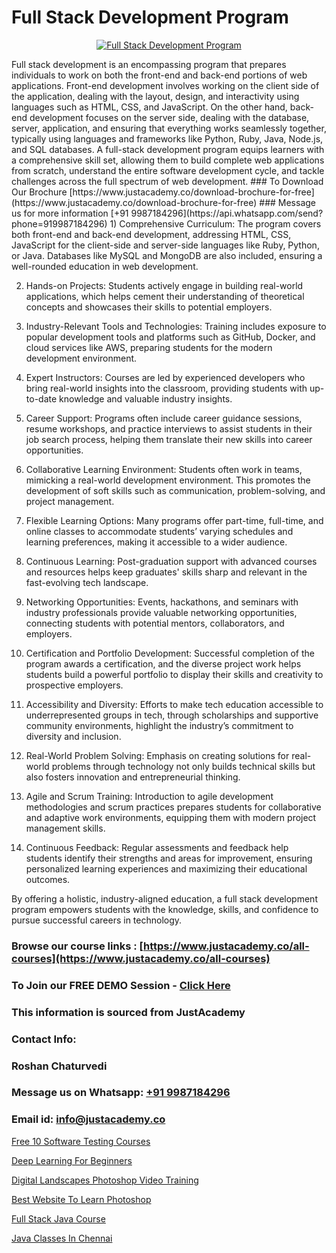 # Full Stack Development Program

<p align="center">
  <a href="https://justacademy.co/program-detail/full-stack-web-development">
    <img src="https://justacademy.co/storage2/program_images/1704700371.webp" alt="Full Stack Development Program">
  </a>
</p>
Full stack development is an encompassing program that prepares individuals to work on both the front-end and back-end portions of web applications. Front-end development involves working on the client side of the application, dealing with the layout, design, and interactivity using languages such as HTML, CSS, and JavaScript. On the other hand, back-end development focuses on the server side, dealing with the database, server, application, and ensuring that everything works seamlessly together, typically using languages and frameworks like Python, Ruby, Java, Node.js, and SQL databases. A full-stack development program equips learners with a comprehensive skill set, allowing them to build complete web applications from scratch, understand the entire software development cycle, and tackle challenges across the full spectrum of web development.
### To Download Our Brochure [https://www.justacademy.co/download-brochure-for-free](https://www.justacademy.co/download-brochure-for-free)
### Message us for more information [+91 9987184296](https://api.whatsapp.com/send?phone=919987184296)
1) Comprehensive Curriculum: The program covers both front-end and back-end development, addressing HTML, CSS, JavaScript for the client-side and server-side languages like Ruby, Python, or Java. Databases like MySQL and MongoDB are also included, ensuring a well-rounded education in web development.

2) Hands-on Projects: Students actively engage in building real-world applications, which helps cement their understanding of theoretical concepts and showcases their skills to potential employers.

3) Industry-Relevant Tools and Technologies: Training includes exposure to popular development tools and platforms such as GitHub, Docker, and cloud services like AWS, preparing students for the modern development environment.

4) Expert Instructors: Courses are led by experienced developers who bring real-world insights into the classroom, providing students with up-to-date knowledge and valuable industry insights.

5) Career Support: Programs often include career guidance sessions, resume workshops, and practice interviews to assist students in their job search process, helping them translate their new skills into career opportunities.

6) Collaborative Learning Environment: Students often work in teams, mimicking a real-world development environment. This promotes the development of soft skills such as communication, problem-solving, and project management.

7) Flexible Learning Options: Many programs offer part-time, full-time, and online classes to accommodate students’ varying schedules and learning preferences, making it accessible to a wider audience.

8) Continuous Learning: Post-graduation support with advanced courses and resources helps keep graduates' skills sharp and relevant in the fast-evolving tech landscape.

9) Networking Opportunities: Events, hackathons, and seminars with industry professionals provide valuable networking opportunities, connecting students with potential mentors, collaborators, and employers.

10) Certification and Portfolio Development: Successful completion of the program awards a certification, and the diverse project work helps students build a powerful portfolio to display their skills and creativity to prospective employers.

11) Accessibility and Diversity: Efforts to make tech education accessible to underrepresented groups in tech, through scholarships and supportive community environments, highlight the industry’s commitment to diversity and inclusion.

12) Real-World Problem Solving: Emphasis on creating solutions for real-world problems through technology not only builds technical skills but also fosters innovation and entrepreneurial thinking.

13) Agile and Scrum Training: Introduction to agile development methodologies and scrum practices prepares students for collaborative and adaptive work environments, equipping them with modern project management skills.

14) Continuous Feedback: Regular assessments and feedback help students identify their strengths and areas for improvement, ensuring personalized learning experiences and maximizing their educational outcomes.

By offering a holistic, industry-aligned education, a full stack development program empowers students with the knowledge, skills, and confidence to pursue successful careers in technology.

### Browse our course links : [https://www.justacademy.co/all-courses](https://www.justacademy.co/all-courses) 
### To Join our FREE DEMO Session - [Click Here](https://www.justacademy.co/register-for-course-demo)


### This information is sourced from JustAcademy
### Contact Info:
### Roshan Chaturvedi
### Message us on Whatsapp: [+91 9987184296](https://api.whatsapp.com/send?phone=919987184296)
### Email id: [info@justacademy.co](mailto:info@justacademy.co)
                
[Free 10 Software Testing Courses](https://www.linkedin.com/pulse/free-10-software-testing-courses-software-training-mountain-view-qmr8e?trackingId=Dqt6J6YwWEQctgUOiNDf2Q%3D%3D&lipi=urn%3Ali%3Apage%3Ad_flagship3_company_admin%3B8iJAXExGSpWzkSgodJb9Bg%3D%3D)

[Deep Learning For Beginners](https://www.linkedin.com/pulse/deep-learning-beginners-justacademy-ahmedabad-fulle?trackingId=8zpnSDEwlWgOCLoM6khOeA%3D%3D&lipi=urn%3Ali%3Apage%3Ad_flagship3_company_admin%3BejZbnVSUSciRC3KGqYoFiw%3D%3D)

[Digital Landscapes Photoshop Video Training](https://medium.com/@prempja40/digital-landscapes-photoshop-video-training-a1bac59fc247)

[Best Website To Learn Photoshop](https://medium.com/@namusn/best-website-to-learn-photoshop-354ae5b515c6)

[Full Stack Java Course](https://justacademyin.github.io/justacademy/full-stack-java-course)

[Java Classes In Chennai](https://justacademyin.github.io/justacademy/java-classes-in-chennai)

